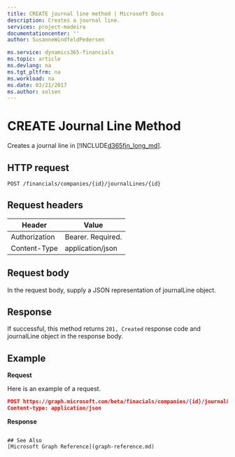 ```yaml
---
title: CREATE journal line method | Microsoft Docs
description: Creates a journal line.
services: project-madeira
documentationcenter: ''
author: SusanneWindfeldPedersen

ms.service: dynamics365-financials
ms.topic: article
ms.devlang: na
ms.tgt_pltfrm: na
ms.workload: na
ms.date: 03/21/2017
ms.author: solsen
---
```


# CREATE Journal Line Method
Creates a journal line in [!INCLUDE[d365fin_long_md](../dynamics-nav/includes/d365fin_long_md.md)].

## HTTP request
```
POST /financials/companies/{id}/journalLines/{id}
```

## Request headers
|Header|Value|
|------|-----|
|Authorization  |Bearer. Required.    |
|Content-Type  |application/json    |

## Request body
In the request body, supply a JSON representation of journalLine object.

## Response
If successful, this method returns ```201, Created``` response code and journalLine object in the response body.

## Example

**Request**

Here is an example of a request.

```json
POST https://graph.microsoft.com/beta/finacials/companies/{id}/journalLine
Content-type: application/json

```
**Response**
```

## See Also
[Microsoft Graph Reference](graph-reference.md)  
